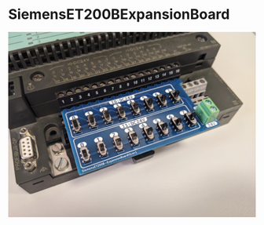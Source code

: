 # SiemensET200BExpansionBoard

<img src="https://raw.githubusercontent.com/jkordek1/SiemensET200BExpansionBoard/main/Images/Image1.png"  width="600"/>
 
